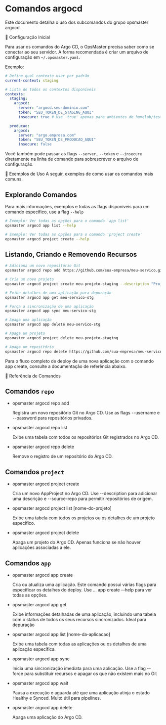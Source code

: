 # Comandos argocd

Este documento detalha o uso dos subcomandos do grupo opsmaster argocd.

🔧 Configuração Inicial

Para usar os comandos do Argo CD, o OpsMaster precisa saber como se conectar ao seu servidor. A forma recomendada é criar um arquivo de configuração em `~/.opsmaster.yaml.`

Exemplo:

```yaml
# Define qual contexto usar por padrão
current-context: staging

# Lista de todos os contextos disponíveis
contexts:
  staging:
    argocd:
      server: "argocd.seu-dominio.com"
      token: "SEU_TOKEN_DE_STAGING_AQUI"
      insecure: true # Use 'true' apenas para ambientes de homelab/teste

  producao:
    argocd:
      server: "argo.empresa.com"
      token: "SEU_TOKEN_DE_PRODUCAO_AQUI"
      insecure: false
 ```

Você também pode passar as flags `--server,` `--token` e `--insecure` diretamente na linha de comando para sobrescrever o arquivo de configuração.

🚀 Exemplos de Uso
A seguir, exemplos de como usar os comandos mais comuns.

## Explorando Comandos

Para mais informações, exemplos e todas as flags disponíveis para um comando específico, use a flag `--help`

```bash
# Exemplo: Ver todas as opções para o comando 'app list'
opsmaster argocd app list --help

# Exemplo: Ver todas as opções para o comando 'project create'
opsmaster argocd project create --help
```

## Listando, Criando e Removendo Recursos

```bash
# Adiciona um novo repositório Git
opsmaster argocd repo add https://github.com/sua-empresa/meu-servico.git

# Cria um novo projeto
opsmaster argocd project create meu-projeto-staging --description "Projeto para Staging"

# Exibe detalhes de uma aplicação para depuração
opsmaster argocd app get meu-servico-stg

# Força a sincronização de uma aplicação
opsmaster argocd app sync meu-servico-stg

# Apaga uma aplicação
opsmaster argocd app delete meu-servico-stg

# Apaga um projeto
opsmaster argocd project delete meu-projeto-staging

# Apaga um repositório
opsmaster argocd repo delete https://github.com/sua-empresa/meu-servico.git
```

Para o fluxo completo de deploy de uma nova aplicação com o comando app create, consulte a documentação de referência abaixo.

📖 Referência de Comandos

## Comandos `repo`

- opsmaster argocd repo add <url-do-repositorio>

  Registra um novo repositório Git no Argo CD. Use as flags --username e --password para repositórios privados.

- opsmaster argocd repo list

  Exibe uma tabela com todos os repositórios Git registrados no Argo CD.

- opsmaster argocd repo delete <url-do-repositorio>

  Remove o registro de um repositório do Argo CD.

## Comandos `project`

- opsmaster argocd project create <nome-do-projeto>

  Cria um novo AppProject no Argo CD. Use --description para adicionar uma descrição e --source-repo para permitir repositórios de origem.

- opsmaster argocd project list [nome-do-projeto]

  Exibe uma tabela com todos os projetos ou os detalhes de um projeto específico.

- opsmaster argocd project delete <nome-do-projeto>

  Apaga um projeto do Argo CD. Apenas funciona se não houver aplicações associadas a ele.

## Comandos `app`

- opsmaster argocd app create

  Cria ou atualiza uma aplicação. Este comando possui várias flags para especificar os detalhes do deploy. Use ... app create --help para ver todas as opções.

- opsmaster argocd app get <nome-da-aplicacao>

  Exibe informações detalhadas de uma aplicação, incluindo uma tabela com o status de todos os seus recursos sincronizados. Ideal para depuração

- opsmaster argocd app list [nome-da-aplicacao]

  Exibe uma tabela com todas as aplicações ou os detalhes de uma aplicação específica.

- opsmaster argocd app sync <nome-da-aplicacao>

  Inicia uma sincronização imediata para uma aplicação. Use a flag --force para substituir recursos e apagar os que não existem mais no Git

- opsmaster argocd app wait <nome-da-aplicacao>

  Pausa a execução e aguarda até que uma aplicação atinja o estado Healthy e Synced. Muito útil para pipelines.

- opsmaster argocd app delete <nome-da-aplicacao>

  Apaga uma aplicação do Argo CD.
